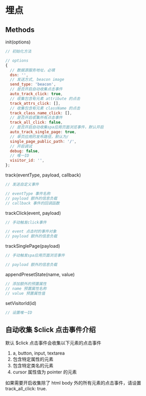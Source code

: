 # 埋点

## Methods

init(options)

```js
// 初始化方法

// options
{
  // 数据源服务地址，必填
  dsn: '',
  // 发送方式, beacon image
  send_type: 'beacon',
  // 是否开启自动收集点击事件
  auto_track_click: true,
  // 收集包含有元素 attribute 的点击
  track_attrs_click: [],
  // 收集包含有元素 className 的点击
  track_class_name_click: [],
  // 是否开启收集所有点击事件
  track_all_click: false,
  // 是否开启自动收集spa应用页面浏览事件，默认开启
  auto_track_single_page: true,
  // 单页应用的发布路径，默认为/
  single_page_public_path: '/',
  // 开启调试
  debug: false,
  // 唯一ID
  visitor_id: '',
};
```

track(eventType, payload, callback)

```js
// 发送自定义事件

// eventType 事件名称
// payload 额外的信息负载
// callback 事件的回调函数
```

trackClick(event, payload)

```js
// 手动触发click事件

// event 点击时的事件对象
// payload 额外的信息负载
```

trackSinglePage(payload)

```js
// 手动触发spa应用页面浏览事件

// payload 额外的信息负载
```

appendPresetState(name, value)

```js
// 添加额外的预置属性
// name 预置属性名称
// value 预置属性值
```

setVisitorId(id)

```js
// 设置唯一ID
```

## 自动收集 $click 点击事件介绍

默认 $click 点击事件会收集以下元素的点击事件

1. a, button, input, textarea
2. 包含特定属性的元素
3. 包含特定类名的元素
4. cursor 属性值为 pointer 的元素

如果需要开启收集除了 html body 外的所有元素的点击事件，请设置 track_all_click: true.

